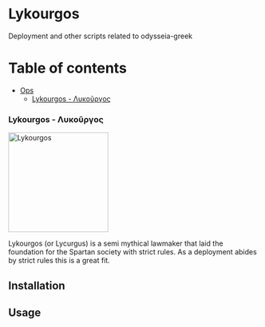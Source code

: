 # Lykourgos

Deployment and other scripts related to odysseia-greek

# Table of contents <!-- omit in toc -->
- [Ops](#ops)
    - [Lykourgos - Λυκοῦργος](#lykourgos---λυκοῦργος)


### Lykourgos - Λυκοῦργος

<img src="https://upload.wikimedia.org/wikipedia/commons/5/57/Lycurgus.jpg" alt="Lykourgos" width="200"/>

Lykourgos (or Lycurgus) is a semi mythical lawmaker that laid the foundation for the Spartan society with strict rules. As a deployment abides by strict rules this is a great fit.

## Installation

## Usage